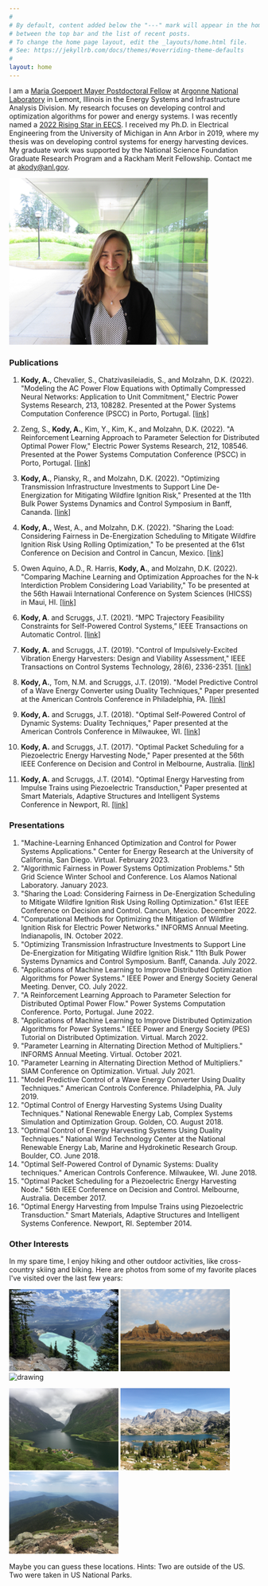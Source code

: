 ```yaml
---
#
# By default, content added below the "---" mark will appear in the home page
# between the top bar and the list of recent posts.
# To change the home page layout, edit the _layouts/home.html file.
# See: https://jekyllrb.com/docs/themes/#overriding-theme-defaults
#
layout: home
---
```


I am a [Maria Goeppert Mayer Postdoctoral Fellow](https://www.anl.gov/article/argonnes-2021-maria-goeppert-mayer-fellows-bring-new-energy-promise-to-their-fields) at [Argonne National Laboratory](https://www.anl.gov/) in Lemont, Illinois in the Energy Systems and Infrastructure Analysis Division. My research focuses on developing control and optimization algorithms for power and energy systems. I was recently named a [2022 Rising Star in EECS](https://risingstars.utexas.edu/). I received my Ph.D. in Electrical Engineering from the University of Michigan in Ann Arbor in 2019, where my thesis was on developing control systems for energy harvesting devices. My graduate work was supported by the National Science Foundation Graduate Research Program and a Rackham Merit Fellowship. Contact me at [akody@anl.gov](mailto:akody@anl.gov).


  <img src="Kody.jpeg" alt="drawing" width="400"/>
  
### Publications

1. **Kody, A.**, Chevalier, S., Chatzivasileiadis, S., and Molzahn, D.K. (2022). "Modeling the AC Power Flow Equations with Optimally Compressed Neural Networks: Application to Unit Commitment," Electric Power Systems Research, 213, 108282. Presented at the Power Systems Computation Conference (PSCC) in Porto, Portugal. [[link]](https://www.sciencedirect.com/science/article/pii/S0378779622004771?casa_token=2my7ikJUZ1sAAAAA:L3scHwhkK4beA59l1Dtfpt7eiSFH02xUPHkZQ1UZMEuzL2kz9_pvDSSHs2v9drFX2c-RcrHr)

2. Zeng, S., **Kody, A.**, Kim, Y., Kim, K., and Molzahn, D.K. (2022). "A Reinforcement Learning Approach to Parameter Selection for Distributed Optimal Power Flow," Electric Power Systems Research, 212, 108546. Presented at the Power Systems Computation Conference (PSCC) in Porto, Portugal. [[link]](https://www.sciencedirect.com/science/article/pii/S0378779622006319?casa_token=rJDgEfK3xd0AAAAA:8uKhAcVgsUrtuLj2f2j2Yfu3UDh6SY9cTVGljjdXKF3-0xqcbDlqS08j14W0jJh8-HtTnjjB)
    
3. **Kody, A.**, Piansky, R., and Molzahn, D.K. (2022). "Optimizing Transmission Infrastructure Investments to Support Line De-Energization for Mitigating Wildfire Ignition Risk," Presented at the 11th Bulk Power Systems Dynamics and Control Symposium in Banff, Cananda. [[link]](https://arxiv.org/abs/2203.10176)
    
4. **Kody, A.**, West, A., and Molzahn, D.K. (2022). "Sharing the Load: Considering Fairness in De-Energization Scheduling to Mitigate Wildfire Ignition Risk Using Rolling Optimization," To be presented at the 61st Conference on Decision and Control in Cancun, Mexico. [[link]](https://arxiv.org/abs/2204.06543)
    
5. Owen Aquino, A.D., R. Harris, **Kody, A.**, and Molzahn, D.K. (2022). "Comparing Machine Learning and Optimization Approaches for the N-k Interdiction Problem Considering Load Variability," To be presented at the 56th Hawaii International Conference on System Sciences (HICSS) in Maui, HI. [[link]](https://molzahn.github.io/pubs/owen_aquino_harris_kody_molzahn-ml_for_n-k.pdf)
    
6. **Kody, A**. and Scruggs, J.T. (2021). “MPC Trajectory Feasibility Constraints for Self-Powered Control Systems,” IEEE Transactions on Automatic Control. [[link]](https://ieeexplore.ieee.org/abstract/document/9640555?casa_token=L1_12V5KBhEAAAAA:BvJhQZuWnprQFiAZ2nlOYJMrfkj8Q9NUecCRpDRLe2L6sUDEIsKzkEEwxic_5lwE9LXC4oNx)
    
7. **Kody, A.** and Scruggs, J.T. (2019). "Control of Impulsively-Excited Vibration Energy Harvesters: Design and Viability Assessment," IEEE Transactions on Control Systems Technology, 28(6), 2336-2351. [[link]](https://ieeexplore.ieee.org/abstract/document/8848422?casa_token=xOjyzsWEOtAAAAAA:HP8DPUuVovhkxATex_vZIlFeOyMyVe5uOneldYnNNBy4z6i4sDUs6EIVUWcr4m6zdbh7pmqJ)
    
8. **Kody, A.**, Tom, N.M. and Scruggs, J.T. (2019). "Model Predictive Control of a Wave Energy Converter using Duality Techniques," Paper presented at the American Controls Conference in Philadelphia, PA. [[link]](https://ieeexplore.ieee.org/abstract/document/8814715?casa_token=SVAFM3KA9bYAAAAA:f8fOGMNMTsbW8zwA2zS2QKnn4m1N5Qh3ONupSq1BWOW8ZWd1h2kwMWOsGbDB8s5tCd6GVpMI)
    
9. **Kody, A.** and Scruggs, J.T. (2018). "Optimal Self-Powered Control of Dynamic Systems: Duality Techniques," Paper presented at the American Controls Conference in Milwaukee, WI. [[link]](https://ieeexplore.ieee.org/abstract/document/8431826?casa_token=RFsIhLm13UcAAAAA:A0BfPXn2MXs6kIUby6IcaMG5Cvim2Hr4aqw-FCll6jiPpjrRE9gPVQOUG2vZ2Ma_DgP-I0Yj)
    
10. **Kody, A.** and Scruggs, J.T. (2017). "Optimal Packet Scheduling for a Piezoelectric Energy Harvesting Node," Paper presented at the 56th IEEE Conference on Decision and Control in Melbourne, Australia. [[link]](https://ieeexplore.ieee.org/abstract/document/8263655?casa_token=trZBukfJbTcAAAAA:DJnaH--B5k9VDeTDtIxcz6i8Hn0k9iJCzTROAVike72zPBs7SdF19Zk55dLHaVmJRK17SqyG)
    
11. **Kody, A.** and Scruggs, J.T. (2014). "Optimal Energy Harvesting from Impulse Trains using Piezoelectric Transduction," Paper presented at Smart Materials, Adaptive Structures and Intelligent Systems Conference in Newport, RI. [[link]](https://asmedigitalcollection.asme.org/SMASIS/proceedings-abstract/SMASIS2014/V002T07A016/286237)
    
    
### Presentations

1. "Machine-Learning Enhanced Optimization and Control for Power Systems Applications." Center for Energy Research at the University of California, San Diego. Virtual. February 2023.
2. "Algorithmic Fairness in Power Systems Optimization Problems." 5th Grid Science Winter School and Conference. Los Alamos National Laboratory. January 2023.
3. "Sharing the Load: Considering Fairness in De-Energization Scheduling to Mitigate Wildfire Ignition Risk Using Rolling Optimization." 61st IEEE Conference on Decision and Control. Cancun, Mexico. December 2022.
4. "Computational Methods for Optimizing the Mitigation of Wildfire Ignition Risk for Electric Power Networks." INFORMS Annual Meeting. Indianapolis, IN. October 2022.
5. "Optimizing Transmission Infrastructure Investments to Support Line De-Energization for Mitigating Wildfire Ignition Risk." 11th Bulk Power Systems Dynamics and Control Symposium. Banff, Cananda. July 2022. 
6. "Applications of Machine Learning to Improve Distributed Optimization Algorithms for Power Systems." IEEE Power and Energy Society General Meeting. Denver, CO. July 2022. 
7. "A Reinforcement Learning Approach to Parameter Selection for Distributed Optimal Power Flow." Power Systems Computation Conference. Porto, Portugal. June 2022.
8. "Applications of Machine Learning to Improve Distributed Optimization Algorithms for Power Systems." IEEE Power and Energy Society (PES) Tutorial on Distributed Optimization. Virtual. March 2022.
9. "Parameter Learning in Alternating Direction Method of Multipliers." INFORMS Annual Meeting. Virtual. October 2021.
10. "Parameter Learning in Alternating Direction Method of Multipliers." SIAM Conference on Optimization. Virtual. July 2021.
11. "Model Predictive Control of a Wave Energy Converter Using Duality Techniques." American Controls Conference. Philadelphia, PA. July 2019.
12. "Optimal Control of Energy Harvesting Systems Using Duality Techniques." National Renewable Energy Lab, Complex Systems Simulation and Optimization Group. Golden, CO. August 2018.
13. "Optimal Control of Energy Harvesting Systems Using Duality Techniques." National Wind Technology Center at the National Renewable Energy Lab, Marine and Hydrokinetic Research Group. Boulder, CO. June 2018.
14. "Optimal Self-Powered Control of Dynamic Systems: Duality techniques." American Controls Conference. Milwaukee, WI. June 2018.
15. "Optimal Packet Scheduling for a Piezoelectric Energy Harvesting Node." 56th IEEE Conference on Decision and Control. Melbourne, Australia. December 2017.
16. "Optimal Energy Harvesting from Impulse Trains using Piezoelectric Transduction." Smart Materials, Adaptive Structures and Intelligent Systems Conference. Newport, RI. September 2014.


    
### Other Interests

In my spare time, I enjoy hiking and other outdoor activities, like cross-country skiing and biking. Here are photos from some of my favorite places I've visited over the last few years:

  <img src="IMG_2108.jpeg" alt="drawing" width="220"/> <img src="IMG_1094.JPG" alt="drawing" width="220"/> <img src="IMG_5349.JPG" alt="drawing" width="220"/> 
  
  <img src="IMG_1144.JPG" alt="drawing" width="220"/> <img src="IMG_6756.JPG" alt="drawing" width="220"/> <img src="IMG_9844.JPG" alt="drawing" width="220"/>
  
 Maybe you can guess these locations. Hints: Two are outside of the US. Two were taken in US National Parks.

